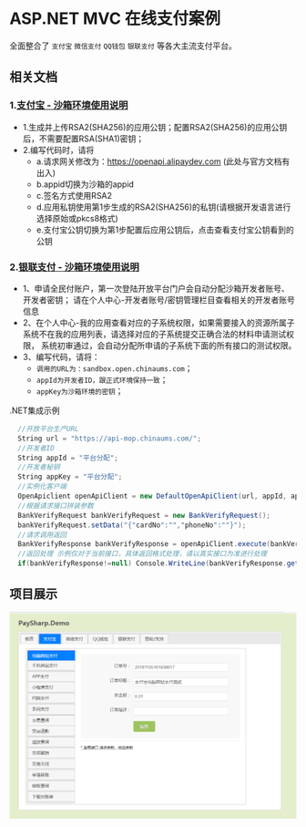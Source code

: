 ﻿# ASP.NET MVC 在线支付案例

全面整合了 `支付宝` `微信支付` `QQ钱包` `银联支付` 等各大主流支付平台。


## 相关文档
### 1.[支付宝 - 沙箱环境使用说明](https://alipay.open.taobao.com/doc2/detail.htm?treeId=200&articleId=105311&docType=1)
* 1.生成并上传RSA2(SHA256)的应用公钥；配置RSA2(SHA256)的应用公钥后，不需要配置RSA(SHA1)密钥；
* 2.编写代码时，请将
  * a.请求网关修改为：https://openapi.alipaydev.com (此处与官方文档有出入)
  * b.appid切换为沙箱的appid
  * c.签名方式使用RSA2
  * d.应用私钥使用第1步生成的RSA2(SHA256)的私钥(请根据开发语言进行选择原始或pkcs8格式)
  * e.支付宝公钥切换为第1步配置后应用公钥后，点击查看支付宝公钥看到的公钥

### 2.[银联支付 - 沙箱环境使用说明](https://open.chinaums.com/resources/?code=591515751600520&url=beb855f5-903e-4146-83d0-aceb3cf3161b)
* 1、申请全民付账户，第一次登陆开放平台门户会自动分配沙箱开发者账号、开发者密钥； 请在个人中心-开发者账号/密钥管理栏目查看相关的开发者账号信息
* 2、在个人中心-我的应用查看对应的子系统权限，如果需要接入的资源所属子系统不在我的应用列表，请选择对应的子系统提交正确合法的材料申请测试权限， 系统初审通过，会自动分配所申请的子系统下面的所有接口的测试权限。
* 3、编写代码，请将：
  * `调用的URL为：sandbox.open.chinaums.com`；
  * `appId为开发者ID，跟正式环境保持一致`；
  * `appKey为沙箱环境的密钥`；

.NET集成示例
```csharp
  //开放平台生产URL
  String url = "https://api-mop.chinaums.com/";
  //开发者ID
  String appId = "平台分配";
  //开发者秘钥
  String appKey = "平台分配";
  //实例化客户端
  OpenApiclient openApiClient = new DefaultOpenApiClient(url, appId, appKey);
  //根据请求接口拼装参数
  BankVerifyRequest bankVerifyRequest = new BankVerifyRequest();
  bankVerifyRequest.setData("{"cardNo":"","phoneNo":""}");
  //请求调用返回
  BankVerifyResponse bankVerifyResponse = openApiClient.execute(bankVerifyRequest);
  //返回处理 示例仅对于当前接口，具体返回格式处理，请以真实接口为准进行处理
  if(bankVerifyResponse!=null) Console.WriteLine(bankVerifyResponse.getData());
```

## 项目展示
![项目展示](./1.png)